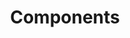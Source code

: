 ---
layout: base__page_docs
title: Components
permalink: /components/
breadcrumbs: false
sections:
  - title: Sections
    children:
      - title: Default
        url: sections/section.html
        section: null
        files:
          - _includes/sections/section.html
        desc: |-
          Section Default
        fields:
          # Section
          - { name: "id", label: "Section Id", widget: "string" }
          - { name: "header", label: "Section Header", widget: "string" }
          - { name: "body", label: "Section Body", widget: "markdown", buttons: ["bold", "italic", "h2", "h3", "h4", "h5", "h6"] }
          - { name: "footer", label: "Section Footer", widget: "markdown" }

          # Section Modifiers
          - { name: "theme", label: "Section Theme", widget: "select" }
          - { name: "bg_image", label: "Section Background Image", widget: "image" }
          - { name: "fix_bg_image", label: "Section Background Image Fixed", widget: "boolean", default: "false" }
          - { name: "tint_bg", label: "Section Background Tinted", widget: "boolean", default: "false" }
          - { name: "columns", label: "Section Columns", widget: "select", options: [{label: "Two", value: "2"}, {label: "Three", value: "3"}], default: "3" }
          - { name: "flat", label: "Section Flat Appearance", widget: "boolean", default: "false" }

      - title: Center
        url: sections/section_center.html
        section: null
        files:
          - _includes/sections/section_center.html
        desc: |-
          Section Centered
        fields:
          # Section
          - { name: "id", label: "Section Id", widget: "string" }
          - { name: "header", label: "Section Header", widget: "string" }
          - { name: "body", label: "Section Body", widget: "markdown", buttons: ["bold", "italic", "h2", "h3", "h4", "h5", "h6"] }
          - { name: "footer", label: "Section Footer", widget: "markdown" }

          # Section Modifiers
          - { name: "theme", label: "Section Theme", widget: "select" }
          - { name: "bg_image", label: "Section Background Image", widget: "image" }
          - { name: "fix_bg_image", label: "Section Background Image Fixed", widget: "boolean", default: "false" }
          - { name: "tint_bg", label: "Section Background Tinted", widget: "boolean", default: "false" }
          - { name: "columns", label: "Section Columns", widget: "select", options: [{label: "Two", value: "2"}, {label: "Three", value: "3"}], default: "3" }
          - { name: "flat", label: "Section Flat Appearance", widget: "boolean", default: "false" }

      - title: Split
        url: sections/section_split.html
        section: null
        files:
          - _includes/sections/section_split.html
        desc: |-
          Section Split
        fields:
          # Section
          - { name: "id", label: "Section Id", widget: "string" }
          - { name: "header", label: "Section Header", widget: "string" }
          - { name: "body", label: "Section Body", widget: "markdown", buttons: ["bold", "italic", "h2", "h3", "h4", "h5", "h6"] }
          - { name: "footer", label: "Section Footer", widget: "markdown" }

          # Section Modifiers
          - { name: "theme", label: "Section Theme", widget: "select" }
          - { name: "bg_image", label: "Section Background Image", widget: "image" }
          - { name: "fix_bg_image", label: "Section Background Image Fixed", widget: "boolean", default: "false" }
          - { name: "tint_bg", label: "Section Background Tinted", widget: "boolean", default: "false" }
          - { name: "columns", label: "Section Columns", widget: "select", options: [{label: "Two", value: "2"}, {label: "Three", value: "3"}], default: "3" }
          - { name: "flat", label: "Section Flat Appearance", widget: "boolean", default: "false" }

  - title: Cards
    children:
      - title: Cards
        url: components/cards/cards.html
        section: sections/section.html
        files:
          - _includes/components/cards/cards.html
          - _includes/components/cards/card.html
        desc: |-
          The Cards Section is a basic collection of 2-3 card components without any advanced behavior. Content should be kept to short paragraphs rather than length text columns since tall cards will appear too narrow.
        fields:
          # Section
          - { name: "id", label: "Section Id", widget: "string" }
          - { name: "header", label: "Section Header", widget: "string" }
          - { name: "body", label: "Section Body", widget: "markdown", buttons: ["bold", "italic", "h2", "h3", "h4", "h5", "h6"] }
          - { name: "footer", label: "Section Footer", widget: "markdown" }

          # Section Modifiers
          - { name: "theme", label: "Section Theme", widget: "select" }
          - { name: "bg_image", label: "Section Background Image", widget: "image" }
          - { name: "fix_bg_image", label: "Section Background Image Fixed", widget: "boolean", default: "false" }
          - { name: "tint_bg", label: "Section Background Tinted", widget: "boolean", default: "false" }
          - { name: "columns", label: "Section Columns", widget: "select", options: [{label: "Two", value: "2"}, {label: "Three", value: "3"}], default: "3" }
          - { name: "flat", label: "Section Flat Appearance", widget: "boolean", default: "false" }

          # Component
          - { name: "title", label: "Component Header", widget: "string" }
          - { name: "body", label: "Component Body", widget: "markdown" }
          - { name: "image", label: "Component Image", widget: "image" }
          - { name: "link", label: "Component Link", widget: "string" }
          - { name: "link_label", label: "Component Link Label", widget: "string" }

      - title: Cards Slider
        url: components/cards/cards__slider.html
        section: sections/section.html
        files:
          - _includes/components/cards/cards__slider.html
          - _includes/components/cards/card.html
        desc: |-
          The Cards Slider Section will create a carousel of 2-3 cards.
        fields:
          # Section
          - { name: "id", label: "Section Id", widget: "string" }
          - { name: "header", label: "Section Header", widget: "string" }
          - { name: "body", label: "Section Body", widget: "markdown", buttons: ["bold", "italic", "h2", "h3", "h4", "h5", "h6"] }
          - { name: "footer", label: "Section Footer", widget: "markdown", default: "" }

          # Section Modifiers
          - { name: "theme", label: "Section Theme", widget: "select" }
          - { name: "bg_image", label: "Section Background Image", widget: "image" }
          - { name: "fix_bg_image", label: "Section Background Image Fixed", widget: "boolean", default: "false" }
          - { name: "tint_bg", label: "Section Background Tinted", widget: "boolean", default: "false" }
          - { name: "columns", label: "Section Columns", widget: "select", options: [{label: "Two", value: "2"}, {label: "Three", value: "3"}], default: "2" }
          - { name: "flat", label: "Section Flat Appearance", widget: "boolean", default: "false" }

          # Component
          - { name: "title", label: "Component Header", widget: "string" }
          - { name: "body", label: "Component Body", widget: "markdown" }
          - { name: "image", label: "Component Image", widget: "image" }
          - { name: "link", label: "Component Link", widget: "string" }
          - { name: "link_label", label: "Component Link Label", widget: "string" }
          - { name: "categories", label: "Component Categories", widget: "relation" }
          - { name: "date", label: "Component Date", widget: "datetime" }
          - { name: "author", label: "Component Author", widget: "relation" }

      - title: Cards Tabs
        url: components/cards/cards__tabs.html
        section: sections/section.html
        files:
          - _includes/components/cards/cards__tabs.html
          - _includes/components/cards/card.html
        desc: |-
          The Cards Tabs Component will create tabbable cards in groups of 2-3.
        fields:
          # Section
          - { name: "id", label: "Section Id", widget: "string" }
          - { name: "header", label: "Section Header", widget: "string" }
          - { name: "body", label: "Section Body", widget: "markdown", buttons: ["bold", "italic", "h2", "h3", "h4", "h5", "h6"] }
          - { name: "footer", label: "Section Footer", widget: "markdown" }

          # Section Modifiers
          - { name: "theme", label: "Section Theme", widget: "select" }
          - { name: "bg_image", label: "Section Background Image", widget: "image" }
          - { name: "fix_bg_image", label: "Section Background Image Fixed", widget: "boolean", default: "false" }
          - { name: "tint_bg", label: "Section Background Tinted", widget: "boolean", default: "false" }
          - { name: "columns", label: "Section Columns", widget: "select", options: [{label: "Two", value: "2"}, {label: "Three", value: "3"}], default: "3" }
          - { name: "flat", label: "Section Flat Appearance", widget: "boolean", default: "false" }

          # Component
          - { name: "title", label: "Component Header", widget: "string" }
          - { name: "body", label: "Component Body", widget: "markdown" }
          - { name: "image", label: "Component Image", widget: "image" }
          - { name: "link", label: "Component Link", widget: "string" }
          - { name: "link_label", label: "Component Link Label", widget: "string" }

  - title: Text
    children:
      - title: Text Button
        url: components/text/text_button.html
        section: sections/section_split.html
        files:
          - _includes/components/text/text_button.html
        desc: |-
          This section contains a single WYSIWYG field and a button. It's best suited for a simple call to action.
        fields:
          # Section
          - { name: "id", label: "Section Id", widget: "string" }
          - { name: "header", label: "Section Header", widget: "string" }
          - { name: "body", label: "Section Body", widget: "markdown", buttons: ["bold", "italic", "h2", "h3", "h4", "h5", "h6"] }

          # Section Modifiers
          - { name: "theme", label: "Section Theme", widget: "select" }
          - { name: "bg_image", label: "Section Background Image", widget: "image" }
          - { name: "fix_bg_image", label: "Section Background Image Fixed", widget: "boolean", default: "false" }
          - { name: "tint_bg", label: "Section Background Tinted", widget: "boolean", default: "false" }
          - { name: "reverse_columns", label: "Section Reverse Columns", widget: "boolean", default: "false" }
          - { name: "align_columns", label: "Section Align Columns", widget: "select", options: [{label: "top", value: "top"}, {label: "center", value: "center"}, {label: "bottom", value: "bottom"}], default: "center" }

          # Component
          - { name: "link", label: "Component Link", widget: "string" }
          - { name: "link_label", label: "Component Link Label", widget: "string", default: "Click me" }

      - title: Text Media
        url: components/media/media_lightbox.html
        section: sections/section_split.html
        files:
          - _includes/components/media/media_lightbox.html
        desc: |-
          This section provides a WYSIWYG field accompanied with an image, video (YouTube or Vimeo) or Google Map. Media will automatically open inside a lightbox when clicked. If no image is specified for video, the template will default to a still from that video.

        fields:
          # Section
          - { name: "id", label: "Section Id", widget: "string" }
          - { name: "header", label: "Section Header", widget: "string" }
          - { name: "body", label: "Section Body", widget: "markdown", buttons: ["bold", "italic", "h2", "h3", "h4", "h5", "h6"] }

          # Section Modifiers
          - { name: "theme", label: "Section Theme", widget: "select" }
          - { name: "bg_image", label: "Section Background Image", widget: "image" }
          - { name: "fix_bg_image", label: "Section Background Image Fixed", widget: "boolean", default: "false" }
          - { name: "tint_bg", label: "Section Background Tinted", widget: "boolean", default: "false" }
          - { name: "reverse_columns", label: "Section Reverse Columns", widget: "boolean", default: "false" }
          - { name: "align_columns", label: "Section Align Columns", widget: "select", options: [{label: "top", value: "top"}, {label: "center", value: "center"}, {label: "bottom", value: "bottom"}], default: "center" }

          # Component
          - { name: "media", label: "Component Image", widget: "image" }
          - { name: "image_desc", label: "Component Image Description", widget: "string" }
          - { name: "link", label: "Component Link", widget: "string", default: "Component Image Path" }

  - title: Other
    children:
      - title: Affiliates
        url: components/affiliates.html
        section: sections/section_center.html
        files:
          - _includes/components/affiliates.html
        desc: |-
          This section is best suited for displaying a single row of small affiliate images - most commonly logos or sponsors. The section will accept any number of images and start stacking once they run out of room.

        fields:
          # Section
          - { name: "id", label: "Section Id", widget: "string" }
          - { name: "header", label: "Section Header", widget: "string" }
          - { name: "body", label: "Section Body", widget: "markdown", buttons: ["bold", "italic", "h2", "h3", "h4", "h5", "h6"] }

          # Section Modifiers
          - { name: "theme", label: "Section Theme", widget: "select" }
          - { name: "bg_image", label: "Section Background Image", widget: "image" }
          - { name: "fix_bg_image", label: "Section Background Image Fixed", widget: "boolean", default: "false" }
          - { name: "tint_bg", label: "Section Background Tinted", widget: "boolean", default: "false" }

          # Component
          - { name: "image", label: "Component Image", widget: "image" }
          - { name: "image_desc", label: "Component Image Description", widget: "string" }
          - { name: "link", label: "Component Link", widget: "string" }

      - title: Gallery
        url: components/gallery.html
        section: sections/section.html
        files:
          - _includes/components/gallery.html
        desc: |-
          Pending

        fields:

  - title: Forms
    children:
      - title: Contact
        url: components/forms/form_contact.html
        section: sections/section.html
        files:
          - _includes/components/forms/form_contact.html
        desc: |-
          A Vue powered, AJAX driven Contact Form with Vee-Validate. Make sure the wrapping id matches the 'el' property in the script below it.
          <div class="mb-4 alert alert-warning" role="alert">
            <b>Warning:</b> Vue can't work inside of this documentation. See <a href="/contact/">Contact</a> for working example.
          </div>

        fields:
          # Section
          - { name: "id", label: "Section Id", widget: "string" }
          - { name: "header", label: "Section Header", widget: "string" }
          - { name: "body", label: "Section Body", widget: "markdown", buttons: ["bold", "italic", "h2", "h3", "h4", "h5", "h6"] }

          # Section Modifiers
          - { name: "theme", label: "Section Theme", widget: "select" }
          - { name: "bg_image", label: "Section Background Image", widget: "image" }
          - { name: "fix_bg_image", label: "Section Background Image Fixed", widget: "boolean", default: "false" }
          - { name: "tint_bg", label: "Section Background Tinted", widget: "boolean", default: "false" }

---